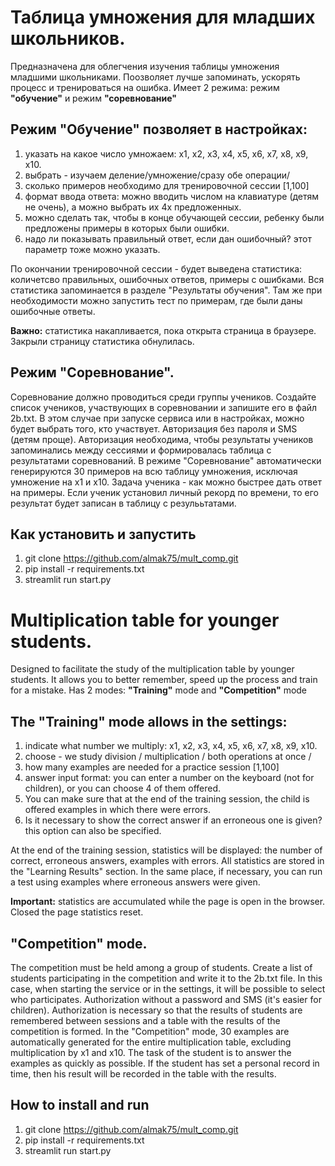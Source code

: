 # Таблица умножения для младших школьников. 
Предназначена для облегчения изучения таблицы умножения младшими школьниками. Поозволяет лучше запоминать, ускорять процесс и тренироваться на ошибка. Имеет 2 режима: режим **"обучение"** и режим **"соревнование"**

## Режим "Обучение" позволяет в настройках:
  1. указать на какое число умножаем: х1, х2, х3, х4, х5, х6, х7, х8, х9, х10.
  2. выбрать - изучаем деление/умножение/сразу обе операции/
  3. сколько примеров необходимо для тренировочной сессии [1,100]
  4. формат ввода ответа: можно вводить числом на клавиатуре (детям не очень), а можно выбрать их 4х предложенных.
  5. можно сделать так, чтобы в конце обучающей сессии, ребенку были предложены примеры в которых были ошибки.
  6. надо ли показывать правильный ответ, если дан ошибочный? этот параметр тоже можно указать. 

По окончании тренировочной сессии - будет выведена статистика: количетсво  правильных, ошибочных ответов, примеры с ошибками. Вся статистика запоминается в разделе "Результаты обучения". Там же при необходимости можно запустить тест по примерам, где были даны ошибочные ответы.
  
  **Важно:** статистика накапливается, пока открыта страница в браузере. Закрыли страницу статистика обнулилась.

## Режим "Соревнование". 
Соревнование должно проводиться среди группы учеников. Создайте список учеников, участвующих в соревновании и запишите его в файл 2b.txt. В этом случае при запуске сервиса или в настройках, можно будет выбрать того, кто участвует.
Авторизация без пароля и SMS (детям проще). Авторизация необходима, чтобы результаты учеников запоминались между сессиями и формировалась таблица с результатами соревнований.
В режиме "Соревнование" автоматически генерируются 30 примеров на всю таблицу умножения, исключая умножение на х1 и х10. Задача ученика - как можно быстрее дать ответ на примеры. Если ученик установил личный рекорд по времени, то его результат будет записан в таблицу с резулььтатами.

## Как установить и запустить
1. git clone https://github.com/almak75/mult_comp.git
2. pip install -r requirements.txt
3. streamlit run start.py


# Multiplication table for younger students.
Designed to facilitate the study of the multiplication table by younger students. It allows you to better remember, speed up the process and train for a mistake. Has 2 modes: **"Training"** mode and **"Competition"** mode

## The "Training" mode allows in the settings:
   1. indicate what number we multiply: x1, x2, x3, x4, x5, x6, x7, x8, x9, x10.
   2. choose - we study division / multiplication / both operations at once /
   3. how many examples are needed for a practice session [1,100]
   4. answer input format: you can enter a number on the keyboard (not for children), or you can choose 4 of them offered.
   5. You can make sure that at the end of the training session, the child is offered examples in which there were errors.
   6. Is it necessary to show the correct answer if an erroneous one is given? this option can also be specified.

At the end of the training session, statistics will be displayed: the number of correct, erroneous answers, examples with errors. All statistics are stored in the "Learning Results" section. In the same place, if necessary, you can run a test using examples where erroneous answers were given.
  
   **Important:** statistics are accumulated while the page is open in the browser. Closed the page statistics reset.

## "Competition" mode.
The competition must be held among a group of students. Create a list of students participating in the competition and write it to the 2b.txt file. In this case, when starting the service or in the settings, it will be possible to select who participates.
Authorization without a password and SMS (it's easier for children). Authorization is necessary so that the results of students are remembered between sessions and a table with the results of the competition is formed.
In the "Competition" mode, 30 examples are automatically generated for the entire multiplication table, excluding multiplication by x1 and x10. The task of the student is to answer the examples as quickly as possible. If the student has set a personal record in time, then his result will be recorded in the table with the results.

## How to install and run
1. git clone https://github.com/almak75/mult_comp.git
2. pip install -r requirements.txt
3. streamlit run start.py

